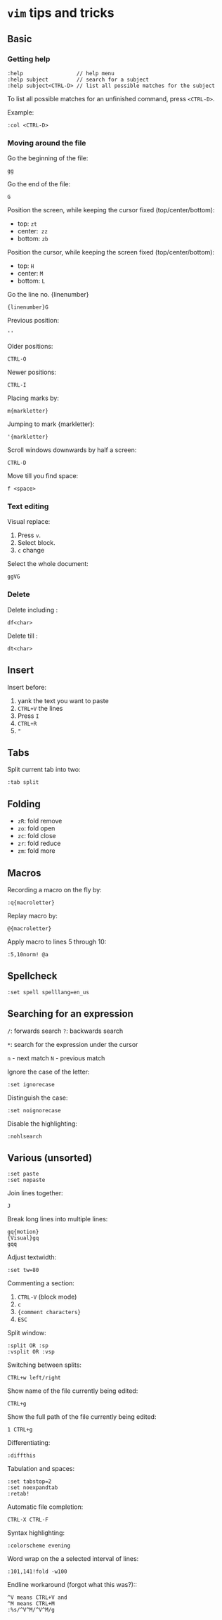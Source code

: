 # `vim` tips and tricks


## Basic

### Getting help

~~~~
:help                 // help menu
:help subject         // search for a subject
:help subject<CTRL-D> // list all possible matches for the subject
~~~~

To list all possible matches for an unfinished command, press `<CTRL-D>`.

Example:

~~~~
:col <CTRL-D>
~~~~


### Moving around the file

Go the beginning of the file:

~~~~
gg
~~~~

Go the end of the file:

~~~~
G 
~~~~

Position the screen, while keeping the cursor fixed (top/center/bottom):

- top:    `zt`
- center:` zz`
- bottom: `zb`

Position the cursor, while keeping the screen fixed (top/center/bottom):

- top:    `H`
- center: `M`
- bottom: `L`


Go the line no. {linenumber}
~~~~
{linenumber}G
~~~~

Previous position:
~~~~
''
~~~~

Older positions:
~~~~
CTRL-O
~~~~

Newer positions:
~~~~
CTRL-I
~~~~

Placing marks by:
~~~~
m{markletter}
~~~~

Jumping to mark {markletter}:
~~~~
'{markletter}
~~~~


Scroll windows downwards by half a screen:
~~~~
CTRL-D
~~~~

Move till you find space:
~~~~
f <space>
~~~~

### Text editing

Visual replace:

1. Press `v`.
2. Select block.
3. `c` change


Select the whole document:
~~~~
ggVG 
~~~~

### Delete

Delete including <char>:

~~~~
df<char>
~~~~

Delete till <char>:

~~~~
dt<char>
~~~~

## Insert

Insert before:

1. yank the text you want to paste
2. `CTRL+V` the lines
3. Press `I`
4. `CTRL+R`
5. `"`

## Tabs

Split current tab into two:

~~~
:tab split
~~~

## Folding

- `zR`: fold remove
- `zo`: fold open
- `zc`: fold close
- `zr`: fold reduce
- `zm`: fold more


## Macros

Recording a macro on the fly by:
~~~~
:q{macroletter}
~~~~

Replay macro by:
~~~~
@{macroletter}
~~~~

Apply macro to lines 5 through 10:

~~~~
:5,10norm! @a
~~~~

## Spellcheck

~~~~
:set spell spelllang=en_us
~~~~

##  Searching for an expression

`/`: forwards search
`?`: backwards search

`*`: search for the expression under the cursor

`n` - next match
`N` - previous match 

Ignore the case of the letter:
~~~~
:set ignorecase
~~~~

Distinguish the case:
~~~~
:set noignorecase
~~~~

Disable the highlighting:
~~~~
:nohlsearch
~~~~

## Various (unsorted)

~~~~
:set paste
:set nopaste 
~~~~


Join lines together:
~~~~
J
~~~~

Break long lines into multiple lines:

~~~~
gq{motion}
{Visual}gq
gqq
~~~~


Adjust textwidth:
~~~~
:set tw=80
~~~~


Commenting a section:

1. `CTRL-V` (block mode)
2. `c`
3. `{comment characters}`
4. `ESC`


Split window:

~~~~
:split OR :sp
:vsplit OR :vsp
~~~~

Switching between splits:

~~~~
CTRL+w left/right
~~~~

Show name of the file currently being edited:
~~~~
CTRL+g
~~~~

Show the full path of the file currently being edited:
~~~~
1 CTRL+g
~~~~

Differentiating:

~~~~
:diffthis
~~~~


Tabulation and spaces:

~~~~
:set tabstop=2
:set noexpandtab
:retab!
~~~~

Automatic file completion:

~~~~
CTRL-X CTRL-F
~~~~


Syntax highlighting:
~~~~
:colorscheme evening
~~~~

Word wrap on the a selected interval of lines:
~~~~
:101,141!fold -w100
~~~~

Endline workaround (forgot what this was?)::
~~~~
^V means CTRL+V and
^M means CTRL+M
:%s/^V^M/^V^M/g
~~~~
